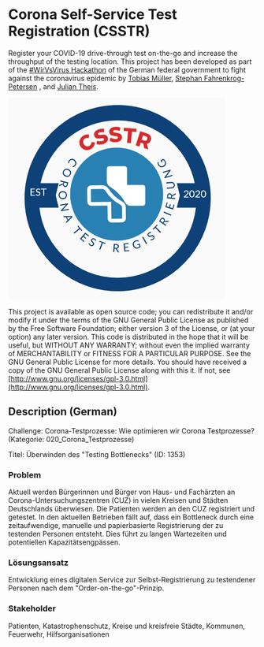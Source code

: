 # Corona Self-Service Test Registration (CSSTR)
Register your COVID-19 drive-through test on-the-go and increase the throughput of the testing location.
This project has been developed as part of the [#WirVsVirus Hackathon](https://wirvsvirushackathon.org/) of the German federal government to fight against the coronavirus epidemic by [Tobias Müller](https://www.linkedin.com/in/tobias-m%C3%BCller-483790176/), [Stephan Fahrenkrog-Petersen](https://www.linkedin.com/in/stephan-fahrenkrog-petersen-8a2644157/) , and [Julian Theis](https://www.linkedin.com/in/julian-theis/).

![](patients/static/patients/logov1.png)

This project is available as open source code; you can redistribute it and/or modify it under the terms of the GNU General Public License as published by the Free Software Foundation; either version 3 of the License, or (at your option) any later version.
This code is distributed in the hope that it will be useful, but WITHOUT ANY WARRANTY; without even the implied warranty of MERCHANTABILITY or FITNESS FOR A PARTICULAR PURPOSE. See the GNU General Public License for more details.
You should have received a copy of the GNU General Public License along with this it. If not, see [http://www.gnu.org/licenses/gpl-3.0.html](http://www.gnu.org/licenses/gpl-3.0.html).

## Description (German)
Challenge: Corona-Testprozesse: Wie optimieren wir Corona Testprozesse? (Kategorie: 020_Corona_Testprozesse)

Titel: Überwinden des "Testing Bottlenecks" (ID: 1353)

### Problem
Aktuell werden Bürgerinnen und Bürger von Haus- und Fachärzten an Corona-Untersuchungszentren (CUZ) in vielen Kreisen und Städten Deutschlands überwiesen. Die Patienten werden an den CUZ registriert und getestet. In den aktuellen Betrieben fällt auf, dass ein Bottleneck durch eine zeitaufwendige, manuelle und papierbasierte Registrierung der zu testenden Personen entsteht. Dies führt zu langen Wartezeiten und potentiellen Kapazitätsengpässen.

### Lösungsansatz
Entwicklung eines digitalen Service zur Selbst-Registrierung zu testendener Personen nach dem "Order-on-the-go"-Prinzip.

### Stakeholder
Patienten, Katastrophenschutz, Kreise und kreisfreie Städte, Kommunen, Feuerwehr, Hilfsorganisationen
